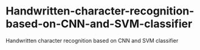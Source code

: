 # Handwritten-character-recognition-based-on-CNN-and-SVM-classifier
Handwritten character recognition based on CNN and SVM classifier
